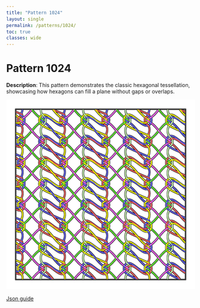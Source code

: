 ```yaml
---
title: "Pattern 1024"
layout: single
permalink: /patterns/1024/
toc: true
classes: wide
---
```


# Pattern 1024

**Description**: This pattern demonstrates the classic hexagonal tessellation, showcasing how hexagons can fill a plane without gaps or overlaps.

![Pattern 1024](../assets/images/1024_pattern.jpg)

[Json guide](../assets/images/1024.svg)